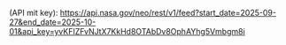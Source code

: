 (API mit key): https://api.nasa.gov/neo/rest/v1/feed?start_date=2025-09-27&end_date=2025-10-01&api_key=yvKFIZFvNJtX7KkHd8OTAbDv8OphAYhg5Vmbgm8i
